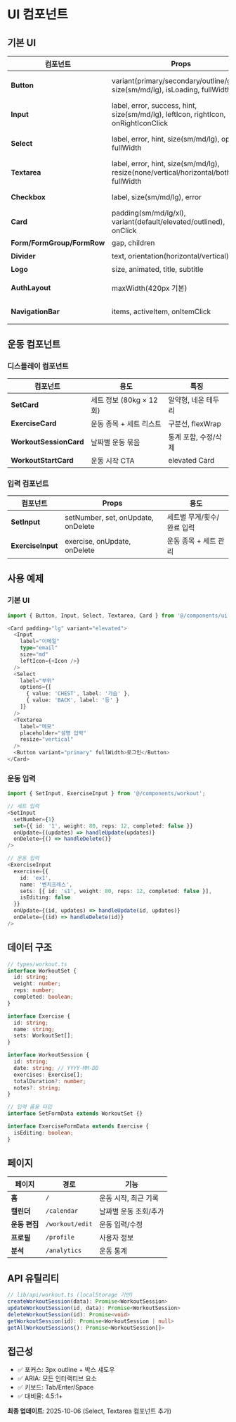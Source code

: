 # UI 컴포넌트

## 기본 UI

| 컴포넌트 | Props | 설명 |
|---------|-------|------|
| **Button** | variant(primary/secondary/outline/ghost), size(sm/md/lg), isLoading, fullWidth | ARIA: aria-busy, aria-disabled |
| **Input** | label, error, success, hint, size(sm/md/lg), leftIcon, rightIcon, onRightIconClick | ARIA: aria-invalid, aria-describedby |
| **Select** | label, error, hint, size(sm/md/lg), options, fullWidth | ARIA: aria-invalid, aria-describedby |
| **Textarea** | label, error, hint, size(sm/md/lg), resize(none/vertical/horizontal/both), fullWidth | ARIA: aria-invalid, aria-describedby |
| **Checkbox** | label, size(sm/md/lg), error | ARIA: aria-invalid |
| **Card** | padding(sm/md/lg/xl), variant(default/elevated/outlined), onClick | 클릭 시 role="button" |
| **Form/FormGroup/FormRow** | gap, children | 레이아웃 관리 |
| **Divider** | text, orientation(horizontal/vertical) | 구분선 |
| **Logo** | size, animated, title, subtitle | 브랜드 |
| **AuthLayout** | maxWidth(420px 기본) | 인증 페이지 레이아웃 |
| **NavigationBar** | items, activeItem, onItemClick | 하단 고정, SVG 아이콘 |

## 운동 컴포넌트

### 디스플레이 컴포넌트
| 컴포넌트 | 용도 | 특징 |
|---------|------|------|
| **SetCard** | 세트 정보 (80kg × 12회) | 알약형, 네온 테두리 |
| **ExerciseCard** | 운동 종목 + 세트 리스트 | 구분선, flexWrap |
| **WorkoutSessionCard** | 날짜별 운동 묶음 | 통계 포함, 수정/삭제 |
| **WorkoutStartCard** | 운동 시작 CTA | elevated Card |

### 입력 컴포넌트
| 컴포넌트 | Props | 용도 |
|---------|-------|------|
| **SetInput** | setNumber, set, onUpdate, onDelete | 세트별 무게/횟수/완료 입력 |
| **ExerciseInput** | exercise, onUpdate, onDelete | 운동 종목 + 세트 관리 |

## 사용 예제

### 기본 UI
```typescript
import { Button, Input, Select, Textarea, Card } from '@/components/ui';

<Card padding="lg" variant="elevated">
  <Input
    label="이메일"
    type="email"
    size="md"
    leftIcon={<Icon />}
  />
  <Select
    label="부위"
    options={[
      { value: 'CHEST', label: '가슴' },
      { value: 'BACK', label: '등' }
    ]}
  />
  <Textarea
    label="메모"
    placeholder="설명 입력"
    resize="vertical"
  />
  <Button variant="primary" fullWidth>로그인</Button>
</Card>
```

### 운동 입력
```typescript
import { SetInput, ExerciseInput } from '@/components/workout';

// 세트 입력
<SetInput
  setNumber={1}
  set={{ id: '1', weight: 80, reps: 12, completed: false }}
  onUpdate={(updates) => handleUpdate(updates)}
  onDelete={() => handleDelete()}
/>

// 운동 입력
<ExerciseInput
  exercise={{
    id: 'ex1',
    name: '벤치프레스',
    sets: [{ id: 's1', weight: 80, reps: 12, completed: false }],
    isEditing: false
  }}
  onUpdate={(id, updates) => handleUpdate(id, updates)}
  onDelete={(id) => handleDelete(id)}
/>
```

## 데이터 구조

```typescript
// types/workout.ts
interface WorkoutSet {
  id: string;
  weight: number;
  reps: number;
  completed: boolean;
}

interface Exercise {
  id: string;
  name: string;
  sets: WorkoutSet[];
}

interface WorkoutSession {
  id: string;
  date: string; // YYYY-MM-DD
  exercises: Exercise[];
  totalDuration?: number;
  notes?: string;
}

// 입력 폼용 타입
interface SetFormData extends WorkoutSet {}

interface ExerciseFormData extends Exercise {
  isEditing: boolean;
}
```

## 페이지

| 페이지 | 경로 | 기능 |
|-------|------|------|
| **홈** | `/` | 운동 시작, 최근 기록 |
| **캘린더** | `/calendar` | 날짜별 운동 조회/추가 |
| **운동 편집** | `/workout/edit` | 운동 입력/수정 |
| **프로필** | `/profile` | 사용자 정보 |
| **분석** | `/analytics` | 운동 통계 |

## API 유틸리티

```typescript
// lib/api/workout.ts (localStorage 기반)
createWorkoutSession(data): Promise<WorkoutSession>
updateWorkoutSession(id, data): Promise<WorkoutSession>
deleteWorkoutSession(id): Promise<void>
getWorkoutSession(id): Promise<WorkoutSession | null>
getAllWorkoutSessions(): Promise<WorkoutSession[]>
```

## 접근성

- ✅ 포커스: 3px outline + 박스 섀도우
- ✅ ARIA: 모든 인터랙티브 요소
- ✅ 키보드: Tab/Enter/Space
- ✅ 대비율: 4.5:1+

**최종 업데이트**: 2025-10-06 (Select, Textarea 컴포넌트 추가)